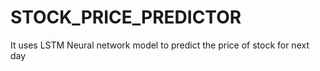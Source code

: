 # STOCK_PRICE_PREDICTOR
It uses LSTM Neural network model to  predict the price of stock for next day 

